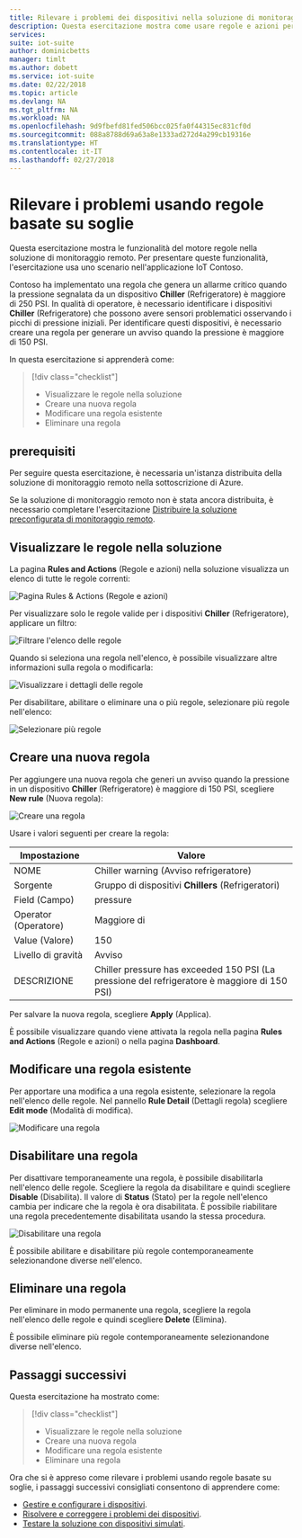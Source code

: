 ```yaml
---
title: Rilevare i problemi dei dispositivi nella soluzione di monitoraggio remoto - Azure | Microsoft Docs
description: Questa esercitazione mostra come usare regole e azioni per rilevare automaticamente problemi dei dispositivi in base alle soglie nella soluzione di monitoraggio remoto.
services: 
suite: iot-suite
author: dominicbetts
manager: timlt
ms.author: dobett
ms.service: iot-suite
ms.date: 02/22/2018
ms.topic: article
ms.devlang: NA
ms.tgt_pltfrm: NA
ms.workload: NA
ms.openlocfilehash: 9d9fbefd81fed506bcc025fa0f44315ec831cf0d
ms.sourcegitcommit: 088a8788d69a63a8e1333ad272d4a299cb19316e
ms.translationtype: HT
ms.contentlocale: it-IT
ms.lasthandoff: 02/27/2018
---
```

# <a name="detect-issues-using-threshold-based-rules"></a>Rilevare i problemi usando regole basate su soglie

Questa esercitazione mostra le funzionalità del motore regole nella soluzione di monitoraggio remoto. Per presentare queste funzionalità, l'esercitazione usa uno scenario nell'applicazione IoT Contoso.

Contoso ha implementato una regola che genera un allarme critico quando la pressione segnalata da un dispositivo **Chiller** (Refrigeratore) è maggiore di 250 PSI. In qualità di operatore, è necessario identificare i dispositivi **Chiller** (Refrigeratore) che possono avere sensori problematici osservando i picchi di pressione iniziali. Per identificare questi dispositivi, è necessario creare una regola per generare un avviso quando la pressione è maggiore di 150 PSI.

In questa esercitazione si apprenderà come:

>[!div class="checklist"]
> * Visualizzare le regole nella soluzione
> * Creare una nuova regola
> * Modificare una regola esistente
> * Eliminare una regola

## <a name="prerequisites"></a>prerequisiti

Per seguire questa esercitazione, è necessaria un'istanza distribuita della soluzione di monitoraggio remoto nella sottoscrizione di Azure.

Se la soluzione di monitoraggio remoto non è stata ancora distribuita, è necessario completare l'esercitazione [Distribuire la soluzione preconfigurata di monitoraggio remoto](iot-suite-remote-monitoring-deploy.md).

## <a name="view-the-rules-in-your-solution"></a>Visualizzare le regole nella soluzione

La pagina **Rules and Actions** (Regole e azioni) nella soluzione visualizza un elenco di tutte le regole correnti:

![Pagina Rules & Actions (Regole e azioni)](media/iot-suite-remote-monitoring-automate/rulesactions.png)

Per visualizzare solo le regole valide per i dispositivi **Chiller** (Refrigeratore), applicare un filtro:

![Filtrare l'elenco delle regole](media/iot-suite-remote-monitoring-automate/rulesactionsfilter.png)

Quando si seleziona una regola nell'elenco, è possibile visualizzare altre informazioni sulla regola o modificarla:

![Visualizzare i dettagli delle regole](media/iot-suite-remote-monitoring-automate/rulesactionsdetail.png)

Per disabilitare, abilitare o eliminare una o più regole, selezionare più regole nell'elenco:

![Selezionare più regole](media/iot-suite-remote-monitoring-automate/rulesactionsmultiselect.png)

## <a name="create-a-new-rule"></a>Creare una nuova regola

Per aggiungere una nuova regola che generi un avviso quando la pressione in un dispositivo **Chiller** (Refrigeratore) è maggiore di 150 PSI, scegliere **New rule** (Nuova regola):

![Creare una regola](media/iot-suite-remote-monitoring-automate/rulesactionsnewrule.png)

Usare i valori seguenti per creare la regola:

| Impostazione          | Valore                                 |
| ---------------- | ------------------------------------- |
| NOME             | Chiller warning (Avviso refrigeratore)                       |
| Sorgente           | Gruppo di dispositivi **Chillers** (Refrigeratori)             |
| Field (Campo)    | pressure                              |
| Operator (Operatore) | Maggiore di                          |
| Value (Valore)    | 150                                   |
| Livello di gravità   | Avviso                               |
| DESCRIZIONE      | Chiller pressure has exceeded 150 PSI (La pressione del refrigeratore è maggiore di 150 PSI) |

Per salvare la nuova regola, scegliere **Apply** (Applica).

È possibile visualizzare quando viene attivata la regola nella pagina **Rules and Actions** (Regole e azioni) o nella pagina **Dashboard**.

## <a name="edit-an-existing-rule"></a>Modificare una regola esistente

Per apportare una modifica a una regola esistente, selezionare la regola nell'elenco delle regole. Nel pannello **Rule Detail** (Dettagli regola) scegliere **Edit mode** (Modalità di modifica).

![Modificare una regola](media/iot-suite-remote-monitoring-automate/rulesactionsedit.png)

## <a name="disable-a-rule"></a>Disabilitare una regola

Per disattivare temporaneamente una regola, è possibile disabilitarla nell'elenco delle regole. Scegliere la regola da disabilitare e quindi scegliere **Disable** (Disabilita). Il valore di **Status** (Stato) per la regole nell'elenco cambia per indicare che la regola è ora disabilitata. È possibile riabilitare una regola precedentemente disabilitata usando la stessa procedura.

![Disabilitare una regola](media/iot-suite-remote-monitoring-automate/rulesactionsdisable.png)

È possibile abilitare e disabilitare più regole contemporaneamente selezionandone diverse nell'elenco.

## <a name="delete-a-rule"></a>Eliminare una regola

Per eliminare in modo permanente una regola, scegliere la regola nell'elenco delle regole e quindi scegliere **Delete** (Elimina).

È possibile eliminare più regole contemporaneamente selezionandone diverse nell'elenco.

## <a name="next-steps"></a>Passaggi successivi

Questa esercitazione ha mostrato come:

<!-- Repeat task list from intro -->
>[!div class="checklist"]
> * Visualizzare le regole nella soluzione
> * Creare una nuova regola
> * Modificare una regola esistente
> * Eliminare una regola

Ora che si è appreso come rilevare i problemi usando regole basate su soglie, i passaggi successivi consigliati consentono di apprendere come:

* [Gestire e configurare i dispositivi](./iot-suite-remote-monitoring-manage.md).
* [Risolvere e correggere i problemi dei dispositivi](./iot-suite-remote-monitoring-maintain.md).
* [Testare la soluzione con dispositivi simulati](iot-suite-remote-monitoring-test.md).

<!-- Next tutorials in the sequence -->